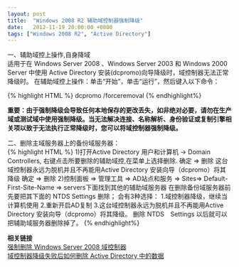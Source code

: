 ```yaml
---
layout: post
title:  "Windows 2008 R2 辅助域控制器强制降级"
date:   2012-11-19 20:00:00 +0800
tags: ["Windows 2008 R2", "Active Directory"]
---
```


一、辅助域控上操作,自身降域  
适用于在 Windows Server 2008 、Windows Server 2003 和 Windows 2000 Server 中使用 Active Directory 安装(dcpromo)向导降级时，域控制器无法正常降级时。
在辅助域控上操作：单击“开始”，单击“运行”，然后键入以下命令：

{% highlight HTML %}
dcpromo /forceremoval
{% endhighlight%}

**重要：由于强制降级会导致任何本地保存的更改丢失，如非绝对必要，请勿在生产域或测试域中使用强制降级。当无法解决连接、名称解析、身份验证或复制引擎相关项以致于无法执行正常降级时，您可以将域控制器强制降级。**

二、删除主域服务器上的备份域服务器：  
{% highlight HTML %}
1)打开Active Directory 用户和计算机 -> Domain Controllers,
右键点击所要删除的辅助域控,在菜单上选择删除.
确定 => 删除
这台域控制器永远为脱机并且不再能用Active Directory 安装向导（dcpromo）将其降级
确定 => 删除
2)控制面板 => 管理工具 => AD站点和服务 => Sites=> Default-First-Site-Name 
=> servers下面找到其他的辅助域服务器
在删除备份域服务器前先要把其下面的 NTDS Settings 删除；
会有3种选择：
1.域控制器降级，继续当计算机使用
2.重新开启AD复制
3.这台域控制器永远为脱机并且不再能用Active Directory 安装向导（dcpromo）将其降级。
删除 NTDS　Settings 以后就可以把辅助域服务器删除掉了。
{% endhighlight%}

**相关链接**  
[强制删除 Windows Server 2008 域控制器](https://technet.microsoft.com/en-us/library/ae4dd0e3-2019-4278-8efd-61c36ba9e1c0)  
[域控制器降级失败后如何删除 Active Directory 中的数据](https://support.microsoft.com/en-us/help/216498/how-to-remove-data-in-active-directory-after-an-unsuccessful-domain-controller-demotion)